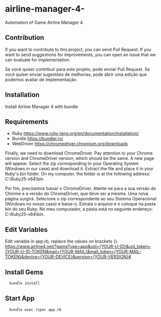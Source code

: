 # airline-manager-4-
Automation of Game Airline Manager 4.

## Contribution
If you want to contribute to this project, you can send Pull Request.
If you want to send suggestions for improvements, you can open an issue that we can evaluate for implementation.

Se você quiser contribuir para este projeto, pode enviar Pull Request.
Se você quiser enviar sugestões de melhorias, pode abrir uma edição que podemos avaliar de implementação.

## Installation
Install Airline Manager 4 with bundle

## Requirements
- Ruby
https://www.ruby-lang.org/en/documentation/installation/
- Bundle
https://bundler.io/
- WebDriver
https://chromedriver.chromium.org/downloads

Finally, we need to download ChromeDriver. Pay attention to your Chrome version and ChromeDriver version, which should be the same.
A new page will appear. Select the zip corresponding to your Operating System (Windows in our case) and download it. Extract the file and place it in your Ruby's bin folder. On my computer, the folder is at the following address: C:\Ruby25-x64\bin

Por fim, precisamos baixar o ChromeDriver. Atente-se para a sua versão do Chrome e a versão do ChromeDriver, que deve ser a mesma.
Uma nova página surgirá. Selecione o zip correspondente ao seu Sistema Operacional (Windows no nosso caso) e baixe-o. Extraia o arquivo e o coloque na pasta bin do seu Ruby. No meu computador, a pasta está no seguinte endereço: C:\Ruby25-x64\bin.


## Edit Variables
Edit variable in app.rb, replace the values on brackets {}.
https://www.airline4.net/?gameType=app&uid={YOUR-U-ID}&uid_token={YOUR-U-ID-TOKEN&mail={YOUR-MAIL}&mail_token={YOUR-MAIL-TOKEN}&device={YOUR-DEVICE}&version={YOUR-VERSION}#

## Install Gems
```bash
  bundle install
```
    
## Start App
```bash
  bundle exec rspec app.rb
```
    
